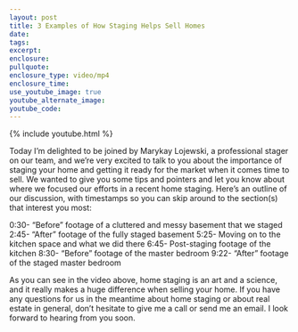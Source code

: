 ```yaml
---
layout: post
title: 3 Examples of How Staging Helps Sell Homes
date:
tags:
excerpt:
enclosure:
pullquote:
enclosure_type: video/mp4
enclosure_time:
use_youtube_image: true
youtube_alternate_image:
youtube_code:
---
```


{% include youtube.html %}

Today I’m delighted to be joined by Marykay Lojewski, a professional stager on our team, and we’re very excited to talk to you about the importance of staging your home and getting it ready for the market when it comes time to sell. We wanted to give you some tips and pointers and let you know about where we focused our efforts in a recent home staging. Here’s an outline of our discussion, with timestamps so you can skip around to the section(s) that interest you most:

0:30- “Before” footage of a cluttered and messy basement that we staged
2:45- “After” footage of the fully staged basement
5:25- Moving on to the kitchen space and what we did there
6:45- Post-staging footage of the kitchen
8:30- “Before” footage of the master bedroom
9:22- “After” footage of the staged master bedroom

As you can see in the video above, home staging is an art and a science, and it really makes a huge difference when selling your home. If you have any questions for us in the meantime about home staging or about real estate in general, don’t hesitate to give me a call or send me an email. I look forward to hearing from you soon.